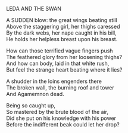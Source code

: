 LEDA AND THE SWAN  
  
A SUDDEN blow:  the great wings beating still  
Above the staggering girl, her thighs caressed  
By the dark webs, her nape caught in his bill,  
He holds her helpless breast upon his breast.  
  
How can those terrified vague fingers push  
The feathered glory from her loosening thighs?  
And how can body, laid in that white rush,  
But feel the strange heart beating where it lies?  
  
A shudder in the loins engenders there  
The broken wall, the burning roof and tower  
And Agamemnon dead.  
  
Being so caught up,  
So mastered by the brute blood of the air,  
Did she put on his knowledge with his power  
Before the indifferent beak could let her drop?  
